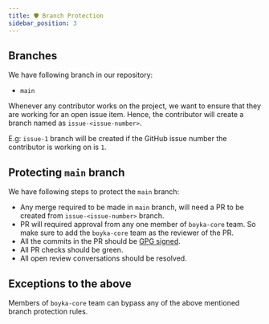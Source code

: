 ```yaml
---
title: 🛡️ Branch Protection
sidebar_position: 3
---
```


## Branches

We have following branch in our repository:

- `main`

Whenever any contributor works on the project, we want to ensure that they are working for an open issue item. Hence, the contributor will create a branch named as `issue-<issue-number>`.

E.g: `issue-1` branch will be created if the GitHub issue number the contributor is working on is `1`.

## Protecting `main` branch

We have following steps to protect the `main` branch:

- Any merge required to be made in `main` branch, will need a PR to be created from `issue-<issue-number>` branch.
- PR will required approval from any one member of `boyka-core` team. So make sure to add the `boyka-core` team as the reviewer of the PR.
- All the commits in the PR should be [GPG signed][gpg-sign].
- All PR checks should be green.
- All open review conversations should be resolved.

## Exceptions to the above

Members of `boyka-core` team can bypass any of the above mentioned branch protection rules.

[gpg-sign]: https://docs.github.com/en/authentication/managing-commit-signature-verification/signing-commits
